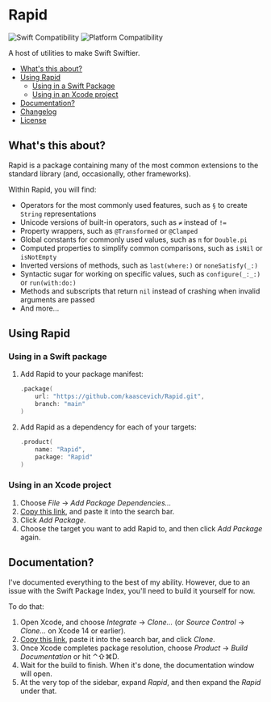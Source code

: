# Rapid

![Swift Compatibility] ![Platform Compatibility]

[Swift Compatibility]: https://img.shields.io/endpoint?url=https%3A%2F%2Fswiftpackageindex.com%2Fapi%2Fpackages%2Fkaascevich%2FRapid%2Fbadge%3Ftype%3Dswift-versions
[Platform Compatibility]: https://img.shields.io/endpoint?url=https%3A%2F%2Fswiftpackageindex.com%2Fapi%2Fpackages%2Fkaascevich%2FRapid%2Fbadge%3Ftype%3Dplatforms

A host of utilities to make Swift Swiftier.

 - [What's this about?](#whats-this-about)
 - [Using Rapid](#using-rapid)
   - [Using in a Swift Package](#using-in-a-swift-package)
   - [Using in an Xcode project](#using-in-an-xcode-project)
 - [Documentation?](#documentation)
 - [Changelog](/Changelog.md)
 - [License](/License.md)
 
## What's this about?

Rapid is a package containing many of the most common extensions to the standard library (and, occasionally, other frameworks).

Within Rapid, you will find:
 - Operators for the most commonly used features, such as `§` to create `String` representations
 - Unicode versions of built-in operators, such as `≠` instead of `!=`
 - Property wrappers, such as `@Transformed` or `@Clamped`
 - Global constants for commonly used values, such as `π` for `Double.pi`
 - Computed properties to simplify common comparisons, such as `isNil` or `isNotEmpty`
 - Inverted versions of methods, such as `last(where:)` or `noneSatisfy(_:)`
 - Syntactic sugar for working on specific values, such as `configure(_:_:)` or `run(with:do:)`
 - Methods and subscripts that return `nil` instead of crashing when invalid arguments are passed
 - And more...

## Using Rapid

### Using in a Swift package

 1. Add Rapid to your package manifest:
 
    ```swift
    .package(
        url: "https://github.com/kaascevich/Rapid.git",
        branch: "main"
    )
    ```
    
 2. Add Rapid as a dependency for each of your targets:
 
    ```swift
    .product(
        name: "Rapid",
        package: "Rapid"
    )
    ```
    
### Using in an Xcode project

 1. Choose *File* → *Add Package Dependencies...*
 2. [Copy this link](https://github.com/kaascevich/Rapid.git), and paste it into the search bar.
 3. Click *Add Package*.
 4. Choose the target you want to add Rapid to, and then click *Add Package* again.

## Documentation?

I've documented everything to the best of my ability. However, due to an issue with the Swift Package Index, you'll need to build it yourself for now.

To do that:
 1. Open Xcode, and choose *Integrate* → *Clone...* (or *Source Control* → *Clone...* on Xcode 14 or earlier).
 2. [Copy this link](https://github.com/kaascevich/Rapid.git), paste it into the search bar, and click *Clone*.
 3. Once Xcode completes package resolution, choose *Product* → *Build Documentation* or hit ⌃⇧⌘D.
 4. Wait for the build to finish. When it's done, the documentation window will open.
 5. At the very top of the sidebar, expand *Rapid*, and then expand the *Rapid* under that.
